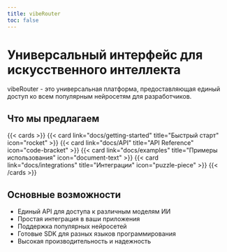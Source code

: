 ```yaml
---
title: vibeRouter
toc: false
---
```


# Универсальный интерфейс для искусственного интеллекта

vibeRouter - это универсальная платформа, предоставляющая единый доступ ко всем популярным нейросетям для разработчиков.

## Что мы предлагаем

{{< cards >}}
  {{< card link="docs/getting-started" title="Быстрый старт" icon="rocket" >}}
  {{< card link="docs/API" title="API Reference" icon="code-bracket" >}}
  {{< card link="docs/examples" title="Примеры использования" icon="document-text" >}}
  {{< card link="docs/integrations" title="Интеграции" icon="puzzle-piece" >}}
{{< /cards >}}

## Основные возможности

- Единый API для доступа к различным моделям ИИ
- Простая интеграция в ваши приложения
- Поддержка популярных нейросетей
- Готовые SDK для разных языков программирования
- Высокая производительность и надежность
